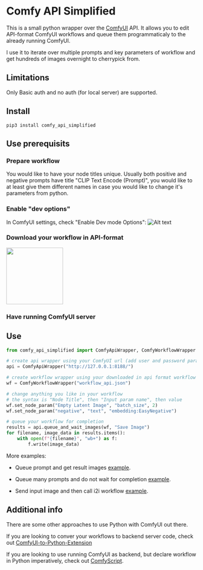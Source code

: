 # Comfy API Simplified

This is a small python wrapper over the [ComfyUI](https://github.com/comfyanonymous/ComfyUI) API. It allows you to edit API-format ComfyUI workflows and queue them programmaticaly to the already running ComfyUI.

I use it to iterate over multiple prompts and key parameters of workflow and get hundreds of images overnight to cherrypick from.

## Limitations

Only Basic auth and no auth (for local server) are supported.

## Install

`pip3 install comfy_api_simplified`

## Use prerequisits

### Prepare workflow

You would like to have your node titles unique. Usually both positive and negative prompts have title "CLIP Text Encode (Prompt)", you would like to at least give them different names in case you would like to change it's parameters from python.

### Enable "dev options"

In ComfyUI settings, check "Enable Dev mode Options":
![Alt text](misc/dev_opt.png)

### Download your workflow in API-format

<img src="misc/download.png" width="150">

### Have running ComfyUI server

## Use

```python
from comfy_api_simplified import ComfyApiWrapper, ComfyWorkflowWrapper

# create api wrapper using your ComfyUI url (add user and password params if needed)
api = ComfyApiWrapper("http://127.0.0.1:8188/")

# create workflow wrapper using your downloaded in api format workflow
wf = ComfyWorkflowWrapper("workflow_api.json")

# change anything you like in your workflow
# the syntax is "Node Title", then "Input param name", then value
wf.set_node_param("Empty Latent Image", "batch_size", 2)
wf.set_node_param("negative", "text", "embedding:EasyNegative")

# queue your workflow for completion
results = api.queue_and_wait_images(wf, "Save Image")
for filename, image_data in results.items():
    with open(f"{filename}", "wb+") as f:
        f.write(image_data)

```

More examples:

- Queue prompt and get result images [example](examples/queue_with_different_params.py).

- Queue many prompts and do not wait for completion [example](examples/queue_and_wait_result.py).

- Send input image and then call i2i workflow [example](examples/send_input_image.py).

## Additional info

There are some other approaches to use Python with ComfyUI out there.

If you are looking to conver your workflows to backend server code, check out [ComfyUI-to-Python-Extension](https://github.com/pydn/ComfyUI-to-Python-Extension)

If you are looking to use running ComfyUI as backend, but declare workflow in Python imperatively, check out [ComfyScript](https://github.com/Chaoses-Ib/ComfyScript/tree/main).